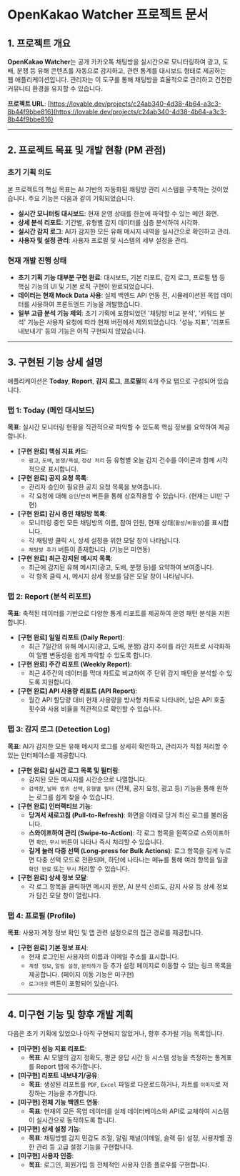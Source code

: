 
# OpenKakao Watcher 프로젝트 문서

## 1. 프로젝트 개요

**OpenKakao Watcher**는 공개 카카오톡 채팅방을 실시간으로 모니터링하여 광고, 도배, 분쟁 등 유해 콘텐츠를 자동으로 감지하고, 관련 통계를 대시보드 형태로 제공하는 웹 애플리케이션입니다. 관리자는 이 도구를 통해 채팅방을 효율적으로 관리하고 건전한 커뮤니티 환경을 유지할 수 있습니다.

**프로젝트 URL**: [https://lovable.dev/projects/c24ab340-4d38-4b64-a3c3-8b44f9bbe816](https://lovable.dev/projects/c24ab340-4d38-4b64-a3c3-8b44f9bbe816)

---

## 2. 프로젝트 목표 및 개발 현황 (PM 관점)

### 초기 기획 의도

본 프로젝트의 핵심 목표는 AI 기반의 자동화된 채팅방 관리 시스템을 구축하는 것이었습니다. 주요 기능은 다음과 같이 기획되었습니다.

- **실시간 모니터링 대시보드**: 현재 운영 상태를 한눈에 파악할 수 있는 메인 화면.
- **상세 분석 리포트**: 기간별, 유형별 감지 데이터를 심층 분석하여 시각화.
- **실시간 감지 로그**: AI가 감지한 모든 유해 메시지 내역을 실시간으로 확인하고 관리.
- **사용자 및 설정 관리**: 사용자 프로필 및 시스템의 세부 설정을 관리.

### 현재 개발 진행 상태

- **초기 기획 기능 대부분 구현 완료**: 대시보드, 기본 리포트, 감지 로그, 프로필 탭 등 핵심 기능의 UI 및 기본 로직 구현이 완료되었습니다.
- **데이터는 현재 Mock Data 사용**: 실제 백엔드 API 연동 전, 시뮬레이션된 목업 데이터를 사용하여 프론트엔드 기능을 개발했습니다.
- **일부 고급 분석 기능 제외**: 초기 기획에 포함되었던 '채팅방 비교 분석', '키워드 분석' 기능은 사용자 요청에 따라 현재 버전에서 제외되었습니다. '성능 지표', '리포트 내보내기' 등의 기능은 아직 구현되지 않았습니다.

---

## 3. 구현된 기능 상세 설명

애플리케이션은 **Today**, **Report**, **감지 로그**, **프로필**의 4개 주요 탭으로 구성되어 있습니다.

### 탭 1: Today (메인 대시보드)

**목표**: 실시간 모니터링 현황을 직관적으로 파악할 수 있도록 핵심 정보를 요약하여 제공합니다.

- **[구현 완료] 핵심 지표 카드**:
    - `광고`, `도배`, `분쟁/욕설`, `정상 처리` 등 유형별 오늘 감지 건수를 아이콘과 함께 시각적으로 표시합니다.
- **[구현 완료] 공지 요청 목록**:
    - 관리자 승인이 필요한 공지 요청 목록을 보여줍니다.
    - 각 요청에 대해 `승인`/`반려` 버튼을 통해 상호작용할 수 있습니다. (현재는 UI만 구현)
- **[구현 완료] 감시 중인 채팅방 목록**:
    - 모니터링 중인 모든 채팅방의 이름, 참여 인원, 현재 상태(`활성`/`비활성`)를 표시합니다.
    - 각 채팅방 클릭 시, 상세 설정을 위한 모달 창이 나타납니다.
    - `채팅방 추가` 버튼이 존재합니다. (기능은 미연동)
- **[구현 완료] 최근 감지된 메시지 목록**:
    - 최근에 감지된 유해 메시지(광고, 도배, 분쟁 등)를 요약하여 보여줍니다.
    - 각 항목 클릭 시, 메시지 상세 정보를 담은 모달 창이 나타납니다.

### 탭 2: Report (분석 리포트)

**목표**: 축적된 데이터를 기반으로 다양한 통계 리포트를 제공하여 운영 패턴 분석을 지원합니다.

- **[구현 완료] 일일 리포트 (Daily Report)**:
    - 최근 7일간의 유해 메시지(광고, 도배, 분쟁) 감지 추이를 라인 차트로 시각화하여 일별 변동성을 쉽게 파악할 수 있도록 합니다.
- **[구현 완료] 주간 리포트 (Weekly Report)**:
    - 최근 4주간의 데이터를 막대 차트로 비교하여 주 단위 감지 패턴을 분석할 수 있도록 지원합니다.
- **[구현 완료] API 사용량 리포트 (API Report)**:
    - 월간 API 할당량 대비 현재 사용량을 방사형 차트로 나타내어, 남은 API 호출 횟수와 사용 비율을 직관적으로 확인할 수 있습니다.

### 탭 3: 감지 로그 (Detection Log)

**목표**: AI가 감지한 모든 유해 메시지 로그를 상세히 확인하고, 관리자가 직접 처리할 수 있는 인터페이스를 제공합니다.

- **[구현 완료] 실시간 로그 목록 및 필터링**:
    - 감지된 모든 메시지를 시간순으로 나열합니다.
    - `검색창`, `날짜 범위 선택`, `유형별 필터` (전체, 공지 요청, 광고 등) 기능을 통해 원하는 로그를 쉽게 찾을 수 있습니다.
- **[구현 완료] 인터랙티브 기능**:
    - **당겨서 새로고침 (Pull-to-Refresh)**: 화면을 아래로 당겨 최신 로그를 불러옵니다.
    - **스와이프하여 관리 (Swipe-to-Action)**: 각 로그 항목을 왼쪽으로 스와이프하면 `확인`, `무시` 버튼이 나타나 즉시 처리할 수 있습니다.
    - **길게 눌러 다중 선택 (Long-press for Bulk Actions)**: 로그 항목을 길게 누르면 다중 선택 모드로 전환되며, 하단에 나타나는 메뉴를 통해 여러 항목을 일괄 `확인 완료` 또는 `무시` 처리할 수 있습니다.
- **[구현 완료] 상세 정보 모달**:
    - 각 로그 항목을 클릭하면 메시지 원문, AI 분석 신뢰도, 감지 사유 등 상세 정보가 담긴 모달 창이 열립니다.

### 탭 4: 프로필 (Profile)

**목표**: 사용자 계정 정보 확인 및 앱 관련 설정으로의 접근 경로를 제공합니다.

- **[구현 완료] 기본 정보 표시**:
    - 현재 로그인된 사용자의 이름과 이메일 주소를 표시합니다.
    - `계정 정보`, `알림 설정`, `문의하기` 등 추가 설정 페이지로 이동할 수 있는 링크 목록을 제공합니다. (페이지 이동 기능은 미구현)
    - `로그아웃` 버튼이 포함되어 있습니다.

---

## 4. 미구현 기능 및 향후 개발 계획

다음은 초기 기획에 있었으나 아직 구현되지 않았거나, 향후 추가될 기능 목록입니다.

- **[미구현] 성능 지표 리포트**:
    - **목표**: AI 모델의 감지 정확도, 평균 응답 시간 등 시스템 성능을 측정하는 통계표를 Report 탭에 추가합니다.
- **[미구현] 리포트 내보내기/공유**:
    - **목표**: 생성된 리포트를 `PDF`, `Excel` 파일로 다운로드하거나, 차트를 `이미지`로 저장하는 기능을 추가합니다.
- **[미구현] 전체 기능 백엔드 연동**:
    - **목표**: 현재의 모든 목업 데이터를 실제 데이터베이스와 API로 교체하여 시스템이 실시간으로 동작하도록 합니다.
- **[미구현] 상세 설정 기능**:
    - **목표**: 채팅방별 감지 민감도 조절, 알림 채널(이메일, 슬랙 등) 설정, 사용자별 권한 관리 등 고급 설정 기능을 구현합니다.
- **[미구현] 사용자 인증**:
    - **목표**: 로그인, 회원가입 등 전체적인 사용자 인증 플로우를 구현합니다.

